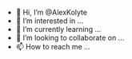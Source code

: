 - 👋 Hi, I’m @AlexKolyte
- 👀 I’m interested in ...
- 🌱 I’m currently learning ...
- 💞️ I’m looking to collaborate on ...
- 📫 How to reach me ...

<!--
AlexKolyte/AlexKolyte is a ✨ special ✨ repository because its `README.md` (this file) appears on your GitHub profile.
You can click the Preview link to take a look at your changes.
--->
